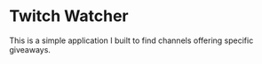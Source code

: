 # Twitch Watcher
This is a simple application I built to find channels offering specific giveaways. 